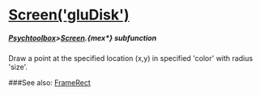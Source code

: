# [Screen('gluDisk')](Screen-gluDisk) 
##### [Psychtoolbox](Pyschtoolbox)>[Screen](Screen).{mex*} subfunction


Draw a point at the specified location (x,y) in specified 'color' with radius  
'size'.  


###See also:
[FrameRect](Screen-FrameRect)
